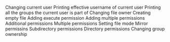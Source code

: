 Changing current user
Printing effective username of current user
Printing all the groups the current user is part of
Changing file owner
Creating empty file
Adding execute permission
Adding multiple permissions
Additional permissions
Multiple permissions
Setting file mode
Mirror permissins
Subdirectory permissions
Directory permissions
Changing group ownership
